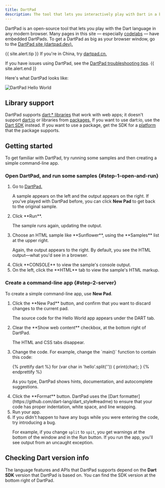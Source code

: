 ```yaml
---
title: DartPad
description: The tool that lets you interactively play with Dart in a browser.
---
```


DartPad is an open-source tool that
lets you play with the Dart language in any modern browser.
Many pages in this site — especially [codelabs](/codelabs) —
have embedded DartPads.
To get a DartPad as big as your browser window, go to the
<a href="{{site.dartpad}}"
target="_blank">DartPad site (dartpad.dev).</a>

{{ site.alert.tip }}
  If you're in China, try [dartpad.cn.](https://dartpad.cn)
  
  If you have issues using DartPad, see the [DartPad troubleshooting
  tips](/tools/dartpad/troubleshoot).
{{ site.alert.end }}

Here's what DartPad looks like:

<img src="{% asset dartpad-hello.png @path %}" alt="DartPad Hello World" />


## Library support

DartPad supports
[dart:* libraries]({{site.dart_api}}/{{site.data.pkg-vers.SDK.channel}})
that work with web apps; it doesn't support
[dart:io]({{site.dart_api}}/{{site.data.pkg-vers.SDK.channel}}/dart-io) or
libraries from [packages.]({{site.pub}})
If you want to use dart:io, use the [Dart SDK](/tools/sdk) instead.
If you want to use a package, get the SDK for a
[platform](/platforms) that the package supports.

## Getting started

To get familiar with DartPad,
try running some samples and then creating a simple command-line app.


### Open DartPad, and run some samples {#step-1-open-and-run}

<ol markdown="1">
  <li markdown="1">
  Go to <a href="{{site.dartpad}}" target="_blank">DartPad.</a>

  A sample appears on the left and the output appears on the right.
  If you've played with DartPad before,
  you can click **New Pad** to get back to the original sample.
  </li>

  <li markdown="1">
  Click **Run**.

  The sample runs again, updating the output.
  </li>

  <li markdown="1">
  Choose an HTML sample like **Sunflower**,
  using the **Samples** list at the upper right.

  Again, the output appears to the right.
  By default, you see the HTML output—what you'd see in a browser.
  </li>

  <li markdown="1">
  Click **CONSOLE** to view the sample's console output.
  </li>

  <li markdown="1">
  On the left, click the **HTML** tab to view the sample's HTML markup.
  </li>
</ol>


### Create a command-line app {#step-2-server}

To create a simple command-line app, use **New Pad**.

<ol markdown="1">
  <li markdown="1">
  Click the **New Pad** button,
  and confirm that you want to discard changes to the current pad.

  The source code for the Hello World app appears
  under the DART tab.
  </li>

  <li markdown="1">
  Clear the **Show web content** checkbox,
  at the bottom right of DartPad.

  The HTML and CSS tabs disappear.
  </li>

  <li markdown="1">
  Change the code. For example, change the `main()` function
  to contain this code:

<!-- library-tour/string-tests/bin/main.dart -->
{% prettify dart %}
for (var char in 'hello'.split('')) {
  print(char);
}
{% endprettify %}

  As you type, DartPad shows hints, documentation,
  and autocomplete suggestions.
  </li>

  <li markdown="1">
  Click the **Format** button.
  DartPad uses the [Dart formatter](https://github.com/dart-lang/dart_style#readme)
  to ensure that your code has proper indentation, white space, and line wrapping.
  </li>

  <li markdown="1">
  Run your app.
  </li>

  <li markdown="1">
  If you didn't happen to have any bugs while you were entering the code,
  try introducing a bug.

  For example, if you change `split` to `spit`,
  you get warnings at the bottom of the window and in the Run button.
  If you run the app, you'll see output from an uncaught exception.
  </li>
</ol>


## Checking Dart version info

The language features and APIs that DartPad supports depend on the
**Dart SDK** version that DartPad is based on.
You can find the SDK version at the bottom right of DartPad.
